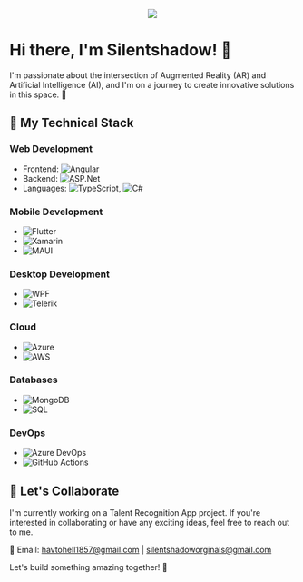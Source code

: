 <!-- Introduction Section -->
<p align="center">
  <img src="https://img.freepik.com/free-vector/task-concept-illustration_114360-3578.jpg?size=626&ext=jpg&ga=GA1.1.1746561452.1693936876&semt=sph" style="max-width: 100%;">
</p>


# Hi there, I'm Silentshadow! 👋

I'm passionate about the intersection of Augmented Reality (AR) and Artificial Intelligence (AI), and I'm on a journey to create innovative solutions in this space. 🚀

## 💼 My Technical Stack

### Web Development
- Frontend: ![Angular](https://img.shields.io/badge/Angular-%23DD0031.svg?style=for-the-badge&logo=angular&logoColor=white)
- Backend: ![ASP.Net](https://img.shields.io/badge/ASP.Net-%2305123.svg?style=for-the-badge&logo=.net&logoColor=white)
- Languages: ![TypeScript](https://img.shields.io/badge/TypeScript-%23007ACC.svg?style=for-the-badge&logo=typescript&logoColor=white), ![C#](https://img.shields.io/badge/C%23-%23239120.svg?style=for-the-badge&logo=c-sharp&logoColor=white)

### Mobile Development
- ![Flutter](https://img.shields.io/badge/Flutter-%2302569B.svg?style=for-the-badge&logo=flutter&logoColor=white)
- ![Xamarin](https://img.shields.io/badge/Xamarin-%230077B5.svg?style=for-the-badge&logo=xamarin&logoColor=white)
- ![MAUI](https://img.shields.io/badge/MAUI-%2305123.svg?style=for-the-badge&logo=.net&logoColor=white)

### Desktop Development
- ![WPF](https://img.shields.io/badge/WPF-%2305123.svg?style=for-the-badge&logo=.net&logoColor=white)
- ![Telerik](https://img.shields.io/badge/Telerik-%23000000.svg?style=for-the-badge&logo=telerik&logoColor=white)

### Cloud
- ![Azure](https://img.shields.io/badge/Azure-%230078D4.svg?style=for-the-badge&logo=microsoft-azure&logoColor=white)
- ![AWS](https://img.shields.io/badge/AWS-%23232F3E.svg?style=for-the-badge&logo=amazon-aws&logoColor=white)

### Databases
- ![MongoDB](https://img.shields.io/badge/MongoDB-%2347A248.svg?style=for-the-badge&logo=mongodb&logoColor=white)
- ![SQL](https://img.shields.io/badge/SQL-%230075A8.svg?style=for-the-badge&logo=sql&logoColor=white)

### DevOps
- ![Azure DevOps](https://img.shields.io/badge/Azure%20DevOps-%230078D4.svg?style=for-the-badge&logo=azure-devops&logoColor=white)
- ![GitHub Actions](https://img.shields.io/badge/GitHub%20Actions-%232671E5.svg?style=for-the-badge&logo=github-actions&logoColor=white)

## 🤝 Let's Collaborate
I'm currently working on a Talent Recognition App project. If you're interested in collaborating or have any exciting ideas, feel free to reach out to me.

📧 Email: [havtohell1857@gmail.com](mailto:havtohell1857@gmail.com) | [silentshadoworginals@gmail.com](mailto:silentshadoworginals@gmail.com)

Let's build something amazing together! 🚀

